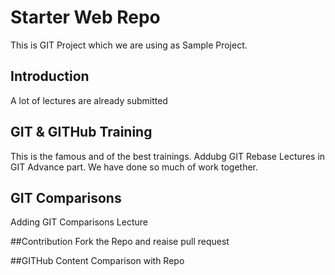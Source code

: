 # Starter Web Repo
This is GIT Project which we are using as Sample Project.

## Introduction
A lot of lectures are already submitted

## GIT & GITHub Training
This is the famous and of the best trainings.
Addubg GIT Rebase Lectures in GIT Advance part. We have done so much of work together.
## GIT Comparisons
Adding GIT Comparisons Lecture

##Contribution
Fork the Repo and reaise pull request


##GITHub Content
Comparison with Repo
